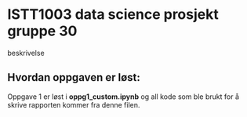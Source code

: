 # ISTT1003 data science prosjekt gruppe 30
beskrivelse
## Hvordan oppgaven er løst:
Oppgave 1 er løst i **oppg1_custom.ipynb** og all kode som ble brukt for å skrive rapporten kommer fra denne filen.
